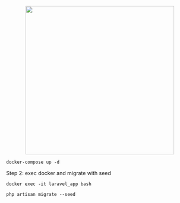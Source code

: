 <p align="center">
    <a href="https://laravel.com" target="_blank">
        <img src="https://raw.githubusercontent.com/laravel/art/master/logo-lockup/5%20SVG/2%20CMYK/1%20Full%20Color/laravel-logolockup-cmyk-red.svg" width="400">
    </a>
</p>

```
docker-compose up -d
```
<p>
Step 2: exec docker and migrate with seed
</p>

```
docker exec -it laravel_app bash
```
```
php artisan migrate --seed
```
